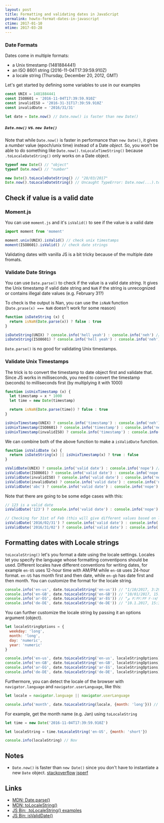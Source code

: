 ```yaml
---
layout: post
title: Formatting and validating dates in JavaScript
permalink: howto-format-dates-in-javascript
ctime: 2017-01-10
mtime: 2017-03-28
---
```


### Date Formats
Dates come in multiple formats:

- a Unix timestamp (1481884441) 
- an ISO 8601 string (2016-11-04T17:39:59.910Z)
- a locale string (Thursday, December 20, 2012, GMT)

Let's get started by defining some variables to use in our examples

```javascript
const UNIX = 1481884441
const ISO8601 = '2016-11-04T17:39:59.910Z'
const invalidISO = '2016-31-31T17:39:59.910Z'
const invalidDate = '2016/31/31'

let date = Date.now() // Date.now() is faster than new Date()
```

##### `Date.now()` vs. `new Date()`
Note that while `Date.now()` is faster in performance than `new Date()`, it gives a _number_ value (epoch/unix time) instead of a Date _object_. So, you won't be able to do something like `Date.now().toLocaleTimeString()` because `.toLocaleDateString()` only works on a Date object.

```javascript
typeof new Date() // "object"
typeof Date.now() // "number"

new Date().toLocaleDateString() // "28/03/2017"
Date.now().toLocaleDateString() // Uncaught TypeError: Date.now(...).toLocaleDateString is not a function
```

## Check if value is a valid date

### Moment.js 
You can use `moment.js` and it's `isValid()` to see if the value is a valid date

```javascript
import moment from 'moment'

moment.unix(UNIX).isValid() // check unix timestamps
moment(ISO8601).isValid() // check date strings
```

Validating dates with vanilla JS is a bit tricky because of the multiple date fromats.

### Validate Date Strings

You can use `Date.parse()` to check if the value is a valid date _string_. It gives the Unix timestamp if valid date string and `NaN` if the string is unrecognized or contains illegal date values (e.g. February 31?)

To check is the output is Nan, you can use the `isNaN` function (`Date.prase(x) === NaN` doesn't work for some reason)

```javascript
function isDateString (x) {
  return isNaN(Date.parse(x)) ? false : true
}

isDateString(UNIX) ? console.info('hell yeah') : console.info('neh') // "neh"
isDateString(ISO8601) ? console.info('hell yeah') : console.info('neh') // "hell yeah"
```
`Date.parse()` is no good for validating Unix timestamps.

### Validate Unix Timestamps
The trick is to convert the timestamp to date object first and validate that. Since JS works in milliseconds, you need to convert the timestamp (seconds) to milliseconds first (by multiplying it with 1000)

```javascript
function isUnixTimestamp (x) {
  let timestamp = x * 1000
  let time = new Date(timestamp)

  return isNaN(Date.parse(time)) ? false : true
}

isUnixTimestamp(UNIX) ? console.info('timestamp') : console.info('neh') // "timestamp"
isUnixTimestamp(ISO8601) ? console.info('timestamp') : console.info('neh') // "neh"
isUnixTimestamp(invalidISO) ? console.info('timestamp') : console.info('neh') // "neh"
```

We can combine both of the above function to make a `isValidDate` function.

```javascript
function isValidDate (x) {
  return isDateString(x) || isUnixTimestamp(x) ? true : false
}

sValidDate(UNIX) ? console.info('valid date') : console.info('nope') // "valid date"
isValidDate(ISO8601) ? console.info('valid date') : console.info('nope') // "valid date"
isValidDate(invalidISO) ? console.info('valid date') : console.info('nope') // "nope"
isValidDate(invalidDate) ? console.info('valid date') : console.info('nope') // "nope"
isValidDate('abc') ? console.info('valid date') : console.info('nope') // "nope"
```

Note that there are going to be some edge cases with this:

```javascript
// 123 is a valid date
isValidDate('123') ? console.info('valid date') : console.info('nope') // "valid date" 123 is a valid timestamp!

// Checking for 31st of Feb (this will give different values based on locale date format)
isValidDate('2016/02/31') ? console.info('valid date') : console.info('nope') // "valid date"
isValidDate('2016/31/02') ? console.info('valid date') : console.info('nope') // "nope"
```

## Formatting dates with Locale strings
`toLocaleString()` let's you format a date using the locale settings. Locales let you specify the language whose formatting conventipons should be used. Different locales have different conventions for writing dates, for example `en-US` uses 12-hour time with AM/PM while `en-GB` uses 24-hour format. `en-US` has month first and then date, while `en-gb` has date first and then month. You can customize the format for the locale string.

```javascript
console.info('en-us', date.toLocaleString('en-us')) // "1/10/2017, 3:29:15 PM"
console.info('en-GB', date.toLocaleString('en-GB')) // "10/01/2017, 15:29:15"
console.info('ar-EG', date.toLocaleString('ar-EG')) // "١٠‏/١‏/٢٠١٧ ٣:٣٢:٣٣ م"
console.info('de-DE', date.toLocaleString('de-DE')) // "10.1.2017, 15:32:33"
```
You can further customize the locale string by passing it an options argument (object). 

```javascript
let localeStringOptions = {
  weekday: 'long',
  month: 'long',
  day: 'numeric',
  year: 'numeric'
}

console.info('en-us', date.toLocaleString('en-us', localeStringOptions)) // "Tuesday, January 10, 2017"
console.info('en-GB', date.toLocaleString('en-GB', localeStringOptions)) // "Tuesday, 10 January 2017"
console.info('ar-EG', date.toLocaleString('ar-EG', localeStringOptions)) // "الثلاثاء، ١٠ يناير، ٢٠١٧"
console.info('de-DE', date.toLocaleString('de-DE', localeStringOptions)) // "Dienstag, 10. Januar 2017"
```

Furthermore, you can detect the locale of the browser with `navigator.language` and `navigator.userLanguage`, like this:

```javascript
let locale = navigator.language || navigator.userLanguage

console.info('month', date.toLocaleString(locale, {month: 'long'})) // "January"
```

For example, get the month name (e.g. Jan) using `toLocaleString`

```javascript
let time = new Date('2016-11-04T17:39:59.910Z')

let localeString = time.toLocaleString('en-US', {month: 'short'})

console.info(localeString) // Nov
```

Notes
---
- `Date.now()` is faster than `new Date()` since you don't have to instantiate a new `Date` object. [stackoverflow][1] [jsperf][2]

Links
---
- [MDN: Date.parse()](https://developer.mozilla.org/en-US/docs/Web/JavaScript/Reference/Global_Objects/Date/parse)
- [MDN: toLocaleString()](https://developer.mozilla.org/en-US/docs/Web/JavaScript/Reference/Global_Objects/Date/toLocaleString)
- [JS Bin: .toLocaleString() examples](https://jsbin.com/lihuzu/edit?js,console)
- [JS Bin: isValidDate()](https://jsbin.com/fomapu/15/edit?js,console)

[1]: http://stackoverflow.com/a/15401259/890814
[2]: http://jsperf.com/date-now-vs-new-date-gettime/8